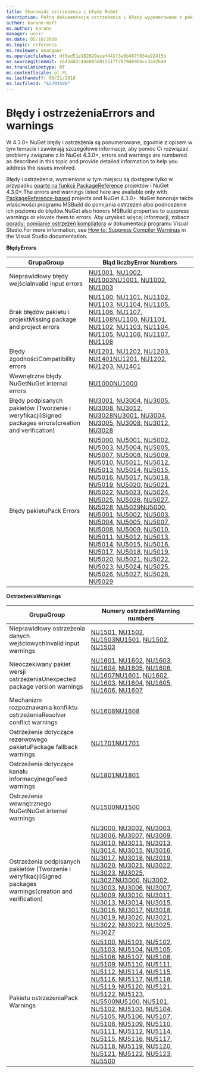 ```yaml
---
title: Skorowidz ostrzeżenia i błędy NuGet
description: Pełna dokumentacja ostrzeżenia i błędy wygenerowane z pakietu NuGet podczas różnych operacji NuGet.
author: karann-msft
ms.author: karann
manager: unnir
ms.date: 05/18/2018
ms.topic: reference
ms.reviewer: anangaur
ms.openlocfilehash: df6ed51e182829ecef441f3a0b467f034e92415b
ms.sourcegitcommit: c643dd2c44e085601551ff7079d696bcc3ad2b49
ms.translationtype: MT
ms.contentlocale: pl-PL
ms.lasthandoff: 08/21/2018
ms.locfileid: "42793589"
---
```

# <a name="errors-and-warnings"></a><span data-ttu-id="d2da6-103">Błędy i ostrzeżenia</span><span class="sxs-lookup"><span data-stu-id="d2da6-103">Errors and warnings</span></span>

<span data-ttu-id="d2da6-104">W 4.3.0+ NuGet błędy i ostrzeżenia są ponumerowane, zgodnie z opisem w tym temacie i zawierają szczegółowe informacje, aby pomóc Ci rozwiązać problemy związane z.</span><span class="sxs-lookup"><span data-stu-id="d2da6-104">In NuGet 4.3.0+, errors and warnings are numbered as described in this topic and provide detailed information to help you address the issues involved.</span></span>

<span data-ttu-id="d2da6-105">Błędy i ostrzeżenia, wymienione w tym miejscu są dostępne tylko w przypadku [oparte na funkcji PackageReference](../consume-packages/package-references-in-project-files.md) projektów i NuGet 4.3.0+.</span><span class="sxs-lookup"><span data-stu-id="d2da6-105">The errors and warnings listed here are available only with [PackageReference-based](../consume-packages/package-references-in-project-files.md) projects and NuGet 4.3.0+.</span></span> <span data-ttu-id="d2da6-106">NuGet honoruje także właściwości programu MSBuild do pomijania ostrzeżeń albo podnoszenie ich poziomu do błędów.</span><span class="sxs-lookup"><span data-stu-id="d2da6-106">NuGet also honors MSBuild properties to suppress warnings or elevate them to errors.</span></span> <span data-ttu-id="d2da6-107">Aby uzyskać więcej informacji, zobacz [porady: pomijanie ostrzeżeń kompilatora](/visualstudio/ide/how-to-suppress-compiler-warnings) w dokumentacji programu Visual Studio.</span><span class="sxs-lookup"><span data-stu-id="d2da6-107">For more information, see [How to: Suppress Compiler Warnings](/visualstudio/ide/how-to-suppress-compiler-warnings) in the Visual Studio documentation.</span></span>

<span data-ttu-id="d2da6-108">**Błędy**</span><span class="sxs-lookup"><span data-stu-id="d2da6-108">**Errors**</span></span>

| <span data-ttu-id="d2da6-109">Grupa</span><span class="sxs-lookup"><span data-stu-id="d2da6-109">Group</span></span> | <span data-ttu-id="d2da6-110">Błąd liczby</span><span class="sxs-lookup"><span data-stu-id="d2da6-110">Error Numbers</span></span> |
| --- | --- |
| <span data-ttu-id="d2da6-111">Nieprawidłowy błędy wejścia</span><span class="sxs-lookup"><span data-stu-id="d2da6-111">Invalid input errors</span></span> | <span data-ttu-id="d2da6-112">[NU1001](./errors-and-warnings/NU1001.md), [NU1002](./errors-and-warnings/NU1002.md), [NU1003](./errors-and-warnings/NU1003.md)</span><span class="sxs-lookup"><span data-stu-id="d2da6-112">[NU1001](./errors-and-warnings/NU1001.md), [NU1002](./errors-and-warnings/NU1002.md), [NU1003](./errors-and-warnings/NU1003.md)</span></span> |
| <span data-ttu-id="d2da6-113">Brak błędów pakietu i projekt</span><span class="sxs-lookup"><span data-stu-id="d2da6-113">Missing package and project errors</span></span> | <span data-ttu-id="d2da6-114">[NU1100](./errors-and-warnings/NU1100.md), [NU1101](./errors-and-warnings/NU1101.md), [NU1102](./errors-and-warnings/NU1102.md), [NU1103](./errors-and-warnings/NU1103.md), [NU1104](./errors-and-warnings/NU1104.md), [NU1105](./errors-and-warnings/NU1105.md), [NU1106](./errors-and-warnings/NU1106.md), [NU1107](./errors-and-warnings/NU1107.md), [NU1108](./errors-and-warnings/NU1108.md)</span><span class="sxs-lookup"><span data-stu-id="d2da6-114">[NU1100](./errors-and-warnings/NU1100.md), [NU1101](./errors-and-warnings/NU1101.md), [NU1102](./errors-and-warnings/NU1102.md), [NU1103](./errors-and-warnings/NU1103.md), [NU1104](./errors-and-warnings/NU1104.md), [NU1105](./errors-and-warnings/NU1105.md), [NU1106](./errors-and-warnings/NU1106.md), [NU1107](./errors-and-warnings/NU1107.md), [NU1108](./errors-and-warnings/NU1108.md)</span></span> |
| <span data-ttu-id="d2da6-115">Błędy zgodności</span><span class="sxs-lookup"><span data-stu-id="d2da6-115">Compatibility errors</span></span> | <span data-ttu-id="d2da6-116">[NU1201](./errors-and-warnings/NU1201.md), [NU1202](./errors-and-warnings/NU1202.md), [NU1203](./errors-and-warnings/NU1203.md), [NU1401](./errors-and-warnings/NU1401.md)</span><span class="sxs-lookup"><span data-stu-id="d2da6-116">[NU1201](./errors-and-warnings/NU1201.md), [NU1202](./errors-and-warnings/NU1202.md), [NU1203](./errors-and-warnings/NU1203.md), [NU1401](./errors-and-warnings/NU1401.md)</span></span> |
| <span data-ttu-id="d2da6-117">Wewnętrzne błędy NuGet</span><span class="sxs-lookup"><span data-stu-id="d2da6-117">NuGet internal errors</span></span> | [<span data-ttu-id="d2da6-118">NU1000</span><span class="sxs-lookup"><span data-stu-id="d2da6-118">NU1000</span></span>](./errors-and-warnings/NU1000.md) |
| <span data-ttu-id="d2da6-119">Błędy podpisanych pakietów (Tworzenie i weryfikacji)</span><span class="sxs-lookup"><span data-stu-id="d2da6-119">Signed packages errors(creation and verification)</span></span> | <span data-ttu-id="d2da6-120">[NU3001](./errors-and-warnings/NU3001.md), [NU3004](./errors-and-warnings/NU3004.md), [NU3005](./errors-and-warnings/NU3005.md), [NU3008](./errors-and-warnings/NU3008.md), [NU3012](./errors-and-warnings/NU3012.md), [NU3028](./errors-and-warnings/NU3028.md)</span><span class="sxs-lookup"><span data-stu-id="d2da6-120">[NU3001](./errors-and-warnings/NU3001.md), [NU3004](./errors-and-warnings/NU3004.md), [NU3005](./errors-and-warnings/NU3005.md), [NU3008](./errors-and-warnings/NU3008.md), [NU3012](./errors-and-warnings/NU3012.md), [NU3028](./errors-and-warnings/NU3028.md)</span></span> |
| <span data-ttu-id="d2da6-121">Błędy pakietu</span><span class="sxs-lookup"><span data-stu-id="d2da6-121">Pack Errors</span></span> | <span data-ttu-id="d2da6-122">[NU5000](./errors-and-warnings/NU5000.md), [NU5001](./errors-and-warnings/NU5001.md), [NU5002](./errors-and-warnings/NU5002.md), [NU5003](./errors-and-warnings/NU5003.md), [NU5004](./errors-and-warnings/NU5004.md), [NU5005](./errors-and-warnings/NU5005.md), [NU5007](./errors-and-warnings/NU5007.md), [NU5008](./errors-and-warnings/NU5008.md), [NU5009](./errors-and-warnings/NU5009.md), [NU5010](./errors-and-warnings/NU5010.md), [NU5011](./errors-and-warnings/NU5011.md), [NU5012](./errors-and-warnings/NU5012.md), [NU5013](./errors-and-warnings/NU5013.md), [NU5014](./errors-and-warnings/NU5014.md), [NU5015](./errors-and-warnings/NU5015.md), [NU5016](./errors-and-warnings/NU5016.md), [NU5017](./errors-and-warnings/NU5017.md), [ NU5018](./errors-and-warnings/NU5018.md), [NU5019](./errors-and-warnings/NU5019.md), [NU5020](./errors-and-warnings/NU5020.md), [NU5021](./errors-and-warnings/NU5021.md), [NU5022](./errors-and-warnings/NU5022.md), [NU5023](./errors-and-warnings/NU5023.md), [NU5024](./errors-and-warnings/NU5024.md), [NU5025](./errors-and-warnings/NU5025.md), [NU5026](./errors-and-warnings/NU5026.md), [NU5027](./errors-and-warnings/NU5027.md), [NU5028](./errors-and-warnings/NU5028.md), [NU5029](./errors-and-warnings/NU5029.md)</span><span class="sxs-lookup"><span data-stu-id="d2da6-122">[NU5000](./errors-and-warnings/NU5000.md), [NU5001](./errors-and-warnings/NU5001.md), [NU5002](./errors-and-warnings/NU5002.md), [NU5003](./errors-and-warnings/NU5003.md), [NU5004](./errors-and-warnings/NU5004.md), [NU5005](./errors-and-warnings/NU5005.md), [NU5007](./errors-and-warnings/NU5007.md), [NU5008](./errors-and-warnings/NU5008.md), [NU5009](./errors-and-warnings/NU5009.md), [NU5010](./errors-and-warnings/NU5010.md), [NU5011](./errors-and-warnings/NU5011.md), [NU5012](./errors-and-warnings/NU5012.md), [NU5013](./errors-and-warnings/NU5013.md), [NU5014](./errors-and-warnings/NU5014.md), [NU5015](./errors-and-warnings/NU5015.md), [NU5016](./errors-and-warnings/NU5016.md), [NU5017](./errors-and-warnings/NU5017.md), [NU5018](./errors-and-warnings/NU5018.md), [NU5019](./errors-and-warnings/NU5019.md), [NU5020](./errors-and-warnings/NU5020.md), [NU5021](./errors-and-warnings/NU5021.md), [NU5022](./errors-and-warnings/NU5022.md), [NU5023](./errors-and-warnings/NU5023.md), [NU5024](./errors-and-warnings/NU5024.md), [NU5025](./errors-and-warnings/NU5025.md), [NU5026](./errors-and-warnings/NU5026.md), [NU5027](./errors-and-warnings/NU5027.md), [NU5028](./errors-and-warnings/NU5028.md), [NU5029](./errors-and-warnings/NU5029.md)</span></span>

<span data-ttu-id="d2da6-123">**Ostrzeżenia**</span><span class="sxs-lookup"><span data-stu-id="d2da6-123">**Warnings**</span></span>

| <span data-ttu-id="d2da6-124">Grupa</span><span class="sxs-lookup"><span data-stu-id="d2da6-124">Group</span></span> | <span data-ttu-id="d2da6-125">Numery ostrzeżeń</span><span class="sxs-lookup"><span data-stu-id="d2da6-125">Warning numbers</span></span> |
| --- | --- |
| <span data-ttu-id="d2da6-126">Nieprawidłowy ostrzeżenia danych wejściowych</span><span class="sxs-lookup"><span data-stu-id="d2da6-126">Invalid input warnings</span></span> | <span data-ttu-id="d2da6-127">[NU1501](./errors-and-warnings/NU1501.md), [NU1502](./errors-and-warnings/NU1502.md), [NU1503](./errors-and-warnings/NU1503.md)</span><span class="sxs-lookup"><span data-stu-id="d2da6-127">[NU1501](./errors-and-warnings/NU1501.md), [NU1502](./errors-and-warnings/NU1502.md), [NU1503](./errors-and-warnings/NU1503.md)</span></span> |
| <span data-ttu-id="d2da6-128">Nieoczekiwany pakiet wersji ostrzeżenia</span><span class="sxs-lookup"><span data-stu-id="d2da6-128">Unexpected package version warnings</span></span> | <span data-ttu-id="d2da6-129">[NU1601](./errors-and-warnings/NU1601.md), [NU1602](./errors-and-warnings/NU1602.md), [NU1603](./errors-and-warnings/NU1603.md), [NU1604](./errors-and-warnings/NU1604.md), [NU1605](./errors-and-warnings/NU1605.md), [NU1606](./errors-and-warnings/NU1108.md), [NU1607](./errors-and-warnings/NU1107.md)</span><span class="sxs-lookup"><span data-stu-id="d2da6-129">[NU1601](./errors-and-warnings/NU1601.md), [NU1602](./errors-and-warnings/NU1602.md), [NU1603](./errors-and-warnings/NU1603.md), [NU1604](./errors-and-warnings/NU1604.md), [NU1605](./errors-and-warnings/NU1605.md), [NU1606](./errors-and-warnings/NU1108.md), [NU1607](./errors-and-warnings/NU1107.md)</span></span> |
| <span data-ttu-id="d2da6-130">Mechanizm rozpoznawania konfliktu ostrzeżenia</span><span class="sxs-lookup"><span data-stu-id="d2da6-130">Resolver conflict warnings</span></span> | [<span data-ttu-id="d2da6-131">NU1608</span><span class="sxs-lookup"><span data-stu-id="d2da6-131">NU1608</span></span>](./errors-and-warnings/NU1608.md) |
| <span data-ttu-id="d2da6-132">Ostrzeżenia dotyczące rezerwowego pakietu</span><span class="sxs-lookup"><span data-stu-id="d2da6-132">Package fallback warnings</span></span> | [<span data-ttu-id="d2da6-133">NU1701</span><span class="sxs-lookup"><span data-stu-id="d2da6-133">NU1701</span></span>](./errors-and-warnings/NU1701.md) |
| <span data-ttu-id="d2da6-134">Ostrzeżenia dotyczące kanału informacyjnego</span><span class="sxs-lookup"><span data-stu-id="d2da6-134">Feed warnings</span></span> | [<span data-ttu-id="d2da6-135">NU1801</span><span class="sxs-lookup"><span data-stu-id="d2da6-135">NU1801</span></span>](./errors-and-warnings/NU1801.md) |
| <span data-ttu-id="d2da6-136">Ostrzeżenia wewnętrznego NuGet</span><span class="sxs-lookup"><span data-stu-id="d2da6-136">NuGet internal warnings</span></span> | [<span data-ttu-id="d2da6-137">NU1500</span><span class="sxs-lookup"><span data-stu-id="d2da6-137">NU1500</span></span>](./errors-and-warnings/NU1500.md) |
| <span data-ttu-id="d2da6-138">Ostrzeżenia podpisanych pakietów (Tworzenie i weryfikacji)</span><span class="sxs-lookup"><span data-stu-id="d2da6-138">Signed packages warnings(creation and verification)</span></span> | <span data-ttu-id="d2da6-139">[NU3000](./errors-and-warnings/NU3000.md), [NU3002](./errors-and-warnings/NU3002.md), [NU3003](./errors-and-warnings/NU3003.md), [NU3006](./errors-and-warnings/NU3006.md), [NU3007](./errors-and-warnings/NU3007.md), [NU3009](./errors-and-warnings/NU3009.md), [NU3010](./errors-and-warnings/NU3010.md), [NU3011](./errors-and-warnings/NU3011.md), [NU3013](./errors-and-warnings/NU3013.md), [NU3014](./errors-and-warnings/NU3014.md), [NU3015](./errors-and-warnings/NU3015.md), [NU3016](./errors-and-warnings/NU3016.md), [NU3017](./errors-and-warnings/NU3017.md), [NU3018](./errors-and-warnings/NU3018.md), [NU3019](./errors-and-warnings/NU3019.md), [NU3020](./errors-and-warnings/NU3020.md), [NU3021](./errors-and-warnings/NU3021.md), [ NU3022](./errors-and-warnings/NU3022.md), [NU3023](./errors-and-warnings/NU3023.md), [NU3025](./errors-and-warnings/NU3025.md), [NU3027](./errors-and-warnings/NU3027.md)</span><span class="sxs-lookup"><span data-stu-id="d2da6-139">[NU3000](./errors-and-warnings/NU3000.md), [NU3002](./errors-and-warnings/NU3002.md), [NU3003](./errors-and-warnings/NU3003.md), [NU3006](./errors-and-warnings/NU3006.md), [NU3007](./errors-and-warnings/NU3007.md), [NU3009](./errors-and-warnings/NU3009.md), [NU3010](./errors-and-warnings/NU3010.md), [NU3011](./errors-and-warnings/NU3011.md), [NU3013](./errors-and-warnings/NU3013.md), [NU3014](./errors-and-warnings/NU3014.md), [NU3015](./errors-and-warnings/NU3015.md), [NU3016](./errors-and-warnings/NU3016.md), [NU3017](./errors-and-warnings/NU3017.md), [NU3018](./errors-and-warnings/NU3018.md), [NU3019](./errors-and-warnings/NU3019.md), [NU3020](./errors-and-warnings/NU3020.md), [NU3021](./errors-and-warnings/NU3021.md), [NU3022](./errors-and-warnings/NU3022.md), [NU3023](./errors-and-warnings/NU3023.md), [NU3025](./errors-and-warnings/NU3025.md), [NU3027](./errors-and-warnings/NU3027.md)</span></span> |
| <span data-ttu-id="d2da6-140">Pakietu ostrzeżenia</span><span class="sxs-lookup"><span data-stu-id="d2da6-140">Pack Warnings</span></span> | <span data-ttu-id="d2da6-141">[NU5100](./errors-and-warnings/NU5100.md), [NU5101](./errors-and-warnings/NU5101.md), [NU5102](./errors-and-warnings/NU5102.md), [NU5103](./errors-and-warnings/NU5103.md), [NU5104](./errors-and-warnings/NU5104.md), [NU5105](./errors-and-warnings/NU5105.md), [NU5106](./errors-and-warnings/NU5106.md), [NU5107](./errors-and-warnings/NU5107.md), [NU5108](./errors-and-warnings/NU5108.md), [NU5109](./errors-and-warnings/NU5109.md), [NU5110](./errors-and-warnings/NU5110.md), [NU5111](./errors-and-warnings/NU5111.md), [NU5112](./errors-and-warnings/NU5112.md), [NU5114](./errors-and-warnings/NU5114.md), [NU5115](./errors-and-warnings/NU5115.md), [NU5116](./errors-and-warnings/NU5116.md), [NU5117](./errors-and-warnings/NU5117.md), [ NU5118](./errors-and-warnings/NU5118.md), [NU5119](./errors-and-warnings/NU5119.md), [NU5120](./errors-and-warnings/NU5120.md), [NU5121](./errors-and-warnings/NU5121.md), [NU5122](./errors-and-warnings/NU5122.md), [NU5123](./errors-and-warnings/NU5123.md), [NU5500](./errors-and-warnings/NU5500.md)</span><span class="sxs-lookup"><span data-stu-id="d2da6-141">[NU5100](./errors-and-warnings/NU5100.md), [NU5101](./errors-and-warnings/NU5101.md), [NU5102](./errors-and-warnings/NU5102.md), [NU5103](./errors-and-warnings/NU5103.md), [NU5104](./errors-and-warnings/NU5104.md), [NU5105](./errors-and-warnings/NU5105.md), [NU5106](./errors-and-warnings/NU5106.md), [NU5107](./errors-and-warnings/NU5107.md), [NU5108](./errors-and-warnings/NU5108.md), [NU5109](./errors-and-warnings/NU5109.md), [NU5110](./errors-and-warnings/NU5110.md), [NU5111](./errors-and-warnings/NU5111.md), [NU5112](./errors-and-warnings/NU5112.md), [NU5114](./errors-and-warnings/NU5114.md), [NU5115](./errors-and-warnings/NU5115.md), [NU5116](./errors-and-warnings/NU5116.md), [NU5117](./errors-and-warnings/NU5117.md), [NU5118](./errors-and-warnings/NU5118.md), [NU5119](./errors-and-warnings/NU5119.md), [NU5120](./errors-and-warnings/NU5120.md), [NU5121](./errors-and-warnings/NU5121.md), [NU5122](./errors-and-warnings/NU5122.md), [NU5123](./errors-and-warnings/NU5123.md), [NU5500](./errors-and-warnings/NU5500.md)</span></span>
